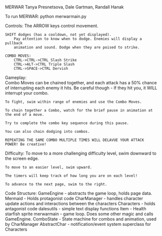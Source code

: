 MERWAR
Tanya Presnetsova, Dale Gartman, Randall Hanak

To run MERWAR:
python merwarmain.py

Controls:
	The ARROW keys control movement.

	SHIFT dodges (has a cooldown, not yet displayed).
		Pay attention to know when to dodge. Enemies will display a pullback
		animation and sound. Dodge when they are poised to strike.

	COMBO MOVES:
		CTRL->CTRL->CTRL Slash Strike 
		CTRL->ALT->CTRL Triple Slash 
		CTRL->SPACE->CTRL Dervish 

Gameplay:	
	Combo Moves can be chained together, and each attack has a 50% chance of interrupting
	each enemy it hits. Be careful though - If they hit you, it WILL interrupt your combo.

	To fight, swim within range of enemies and use the Combo Moves. 

	To chain together a Combo, watch for the brief pause in animation at the end of a move.

	Try to complete the combo key sequence during this pause. 

	You can also chain dodging into combos.
	
	REPEATING THE SAME COMBO MULTIPLE TIMES WILL DELAVUE YOUR ATTACK POWER! Be creative!



Difficulty:
	To move to a more challenging difficulty level, swim downward to the screen edge.

	To move to an easier level, swim upward.

	The timers will keep track of how long you are on each level!
	
	To advance to the next page, swim to the right.
	
Code Structure:
	GameEngine - abstracts the game loop, holds page data.
	Mermaid - Holds protagonist code
	CharManager - handles character update actions and interactions between the characters
	Characters - holds antagonist code
	dalesutils - simple text display functions
	Item - Health starfish sprite
	merwarmain - game loop. Does some other magic and calls GameEngine.
	ComboState - State machine for combos and animation, used by CharManager
	AbstractChar - notification/event system superclass for Characters